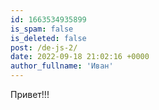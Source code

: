 ```yaml
---
id: 1663534935899
is_spam: false
is_deleted: false
post: /de-js-2/
date: 2022-09-18 21:02:16 +0000
author_fullname: 'Иван'
---
```


Привет!!!
